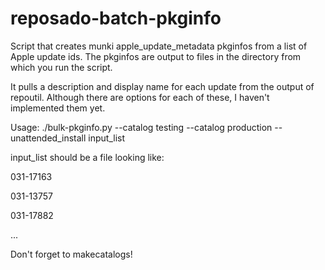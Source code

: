 # reposado-batch-pkginfo
Script that creates munki apple_update_metadata pkginfos from a list of Apple update ids. The pkginfos are output to files in the directory from which you run the script.

It pulls a description and display name for each update from the output of repoutil.
Although there are options for each of these, I haven't implemented them yet.

Usage:
./bulk-pkginfo.py --catalog testing --catalog production --unattended_install input_list

input_list should be a file looking like:

031-17163

031-13757

031-17882

...

Don't forget to makecatalogs!
